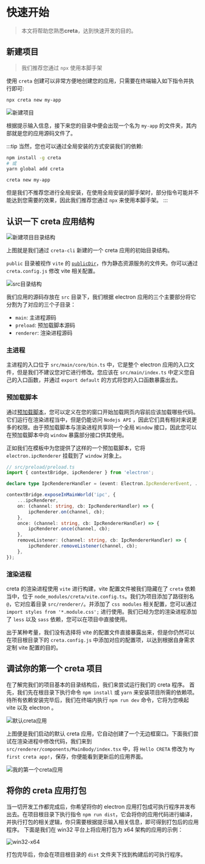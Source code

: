 # 快速开始

> 本文将帮助您熟悉**creta**，达到快速开发的目的。

## 新建项目

> 我们推荐您通过 `npx` 使用本脚手架

使用 `creta` 创建可以非常方便地创建您的应用，只需要在终端输入如下指令并执行即可:

```bash
npx creta new my-app
```

![新建项目](/assets/new-app.webp)

根据提示输入信息，接下来您的目录中便会出现一个名为 `my-app` 的文件夹，其内部就是您的应用源码文件了。

:::tip
当然，您也可以通过全局安装的方式安装我们的依赖:
```bash
npm install -g creta
# 或
yarn global add creta

creta new my-app
```
但是我们不推荐您进行全局安装，在使用全局安装的脚手架时，部分指令可能并不能达到您需要的效果，因此我们推荐您通过 `npx` 来使用本脚手架。
:::

## 认识一下 creta 应用结构

![新建项目目录结构](/assets/new-project-dir.webp)

上图就是我们通过 `creta-cli` 新建的一个 creta 应用的初始目录结构。

`public` 目录被视作 `vite` 的 [`publicDir`](https://cn.vitejs.dev/config/shared-options.html#publicdir)，作为静态资源服务的文件夹。你可以通过 `creta.config.js` 修改 vite 相关配置。

![src目录结构](/assets/src-dir.webp)

我们应用的源码存放在 `src` 目录下，我们根据 electron 应用的三个主要部分将它分割为了对应的三个子目录：

- `main`: 主进程源码
- `preload`: 预加载脚本源码
- `renderer`: 渲染进程源码

### 主进程

主进程的入口位于 `src/main/core/bin.ts` 中，它是整个 electron 应用的入口文件，但是我们不建议您对它进行修改。您应该在 `src/main/index.ts` 中定义您自己的入口函数，并通过 `export default` 的方式将您的入口函数暴露出去。

### 预加载脚本

通过[预加载脚本](https://www.electronjs.org/docs/latest/tutorial/process-model#preload-scripts)，您可以定义在您的窗口开始加载网页内容前应该加载哪些代码。它们运行在渲染进程当中，但是仍能访问 `Nodejs API` ，因此它们具有相对来说更多的权限。由于预加载脚本与渲染进程共享同一个全局 `Window` 接口，因此您可以在预加载脚本中向 `window` 暴露部分接口供其使用。

正如我们在模板中为您提供了这样的一个预加载脚本，它将 `electron.ipcRenderer` 挂载到了 `window` 对象上。

```ts
// src/preload/preload.ts
import { contextBridge, ipcRenderer } from 'electron';

declare type IpcRendererHandler = (event: Electron.IpcRendererEvent, ...args: any[]) => void;

contextBridge.exposeInMainWorld('ipc', {
	...ipcRenderer,
	on: (channel: string, cb: IpcRendererHandler) => {
		ipcRenderer.on(channel, cb);
	},
	once: (channel: string, cb: IpcRendererHandler) => {
		ipcRenderer.once(channel, cb);
	},
	removeListener: (channel: string, cb: IpcRendererHandler) => {
		ipcRenderer.removeListener(channel, cb);
	},
});

```

### 渲染进程

creta 的渲染进程使用 `vite` 进行构建，vite 配置文件被我们隐藏在了 `creta` 依赖当中，位于 `node_modules/creta/vite.config.ts`。我们为项目添加了路径别名 `@`，它对应着目录 `src/renderer/`。并添加了 `css modules` 相关配置，您可以通过 `import styles from '*.module.css';` 进行使用。我们已经为您的渲染进程添加了 `less` 以及 `sass` 依赖，您可以在项目中直接使用。

出于某种考量，我们没有选择将 vite 的配置文件直接暴露出来，但是你仍然可以在项目根目录下的 `creta.config.js` 中添加对应的配置项，以达到根据自身需求定制 vite 配置的目的。

## 调试你的第一个 creta 项目

在了解完我们的项目基本的目录结构后，我们来尝试运行我们的 creta 程序。
首先，我们先在根目录下执行命令 `npm install` 或 `yarn` 来安装项目所需的依赖项。待所有依赖安装完毕后，我们在终端内执行 `npm run dev` 命令，它将为您唤起 vite 以及 electron 。

![默认creta应用](/assets/hello-creta.webp)

上图便是我们启动的默认 creta 应用，它自动创建了一个无边框窗口。下面我们尝试在渲染进程中修改代码，我们来到 `src/renderer/components/MainBody/index.tsx` 中，将 `Hello CRETA` 修改为 `My first creta app!`，保存，你便能看到更新后的应用界面。

![我的第一个creta应用](/assets/my-first-creta-app.webp)

## 将你的 creta 应用打包

当一切开发工作都完成后，你希望将你的 electron 应用打包成可执行程序并发布出去。在项目根目录下执行指令 `npm run dist`，它会将你的应用代码进行编译，并执行打包的相关逻辑，你只需要根据提示输入相关信息，即可得到打包后的应用程序。
下面是我们在 win32 平台上将应用打包为 x64 架构的应用的示例：

![win32-x64](/assets/dist-on-win32-x64.webp)

打包完毕后，你会在项目根目录的 `dist` 文件夹下找到构建后的可执行程序。
